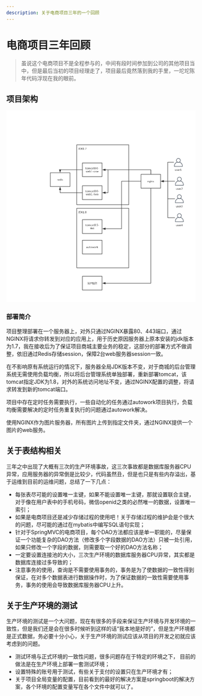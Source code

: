 ```yaml
---
description: 关于电商项目三年的一个回顾
---
```


# 电商项目三年回顾

> 虽说这个电商项目不是全程参与的，中间有段时间参加到公司的其他项目当中，但是最后当初的项目经理走了，项目最后竟然落到我的手里，一坨坨陈年代码浮现在我的眼前。

## 项目架构

![&#x7CFB;&#x7EDF;&#x90E8;&#x7F72;&#x7ED3;&#x6784;&#x56FE;](../.gitbook/assets/wei-ming-ming-wen-jian-1.png)

### 部署简介

项目整理部署在一个服务器上，对外只通过NGINX暴露80、443端口，通过NGINX将请求你转发到对应的应用上，用于历史原因服务器上原本安装的jdk版本为1.7，我在接收后为了保证项目商城主要业务的稳定，这部分的部署方式不做调整，依旧通过Redis存储session，保障2台web服务器session一致。

在不影响原有系统运行的情况下，服务器全局JDK版本不变，对于商城的后台管理系统无需使用负载均衡，所以将后台管理系统单独部署，重新部署tomcat，该tomcat指定JDK为1.8，对外的系统访问地址不变，通过NGINX配置的调整，将请求转发到新的tomcat端口。

项目中存在定时任务需要执行，一些自动化的任务通过autowork项目执行，负载均衡需要解决的定时任务重复执行的问题通过autowork解决。

使用NGINX作为图片服务器，所有图片上传到指定文件夹，通过NGINX提供一个图片的web服务。

## 关于表结构相关

三年之中出现了大概有三次的生产环境事故，这三次事故都是数据库服务器CPU异常，应用服务器的异常倒是比较少，代码虽然丑，但是也只是有些内存溢出，基于运维到目前的运维问题，总结了一下几点：

* 每张表尽可能的设置唯一主键，如果不能设置唯一主键，那就设置联合主键，对于像在用户表中的手机号码，微信openid之类的必然唯一的数据，设置唯一索引；
* 如果是电商项目还是减少存储过程的使用吧！关于存储过程的维护会是个很大的问题，尽可能的通过在mybatis中编写SQL语句实现；
* 针对于SpringMVC的电商项目，每个DAO方法都应该是单一职能的，尽量保证一个功能复杂的DAO方法（修改多个字段数据的DAO方法）只被一处引用，如果只修改一个字段的数据，则需要取一个好的DAO方法名称；
* 一定要设置连接池的大小，三次生产环境的数据库服务器CPU异常，其实都是数据库连接过多导致的；
* 注意事务的使用，查询是不需要使用事务的，事务是为了使数据的一致性得到保证，在对多个数据表进行数据操作时，为了保证数据的一致性需要使用事务，事务的使用会导致数据库服务器CPU上升。

## 关于生产环境的测试

生产环境的测试是一个大问题，现在有很多的手段来保证生产环境与开发环境的一致性，但是我们还是会在很多时候听到这样的话“我本地是好的”，但是生产环境都是正式数据，务必要十分小心，关于生产环境的测试应该从项目的开发之初就应该考虑到的问题。

* 测试环境与正式环境的一致性问题，很多问题存在于特定的环境之下， 目前的做法是在生产环境上部署一套测试环境；
* 设置特殊的账号用于测试，有些关于支付的设置只在生产环境才有；
* 关于项目全局变量的配置，目前看到的最好的解决方案是springboot的解决方案，各个环境的配置变量写在各个文件中就可以了。





